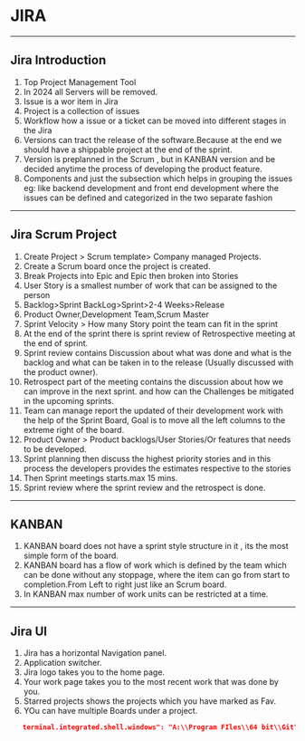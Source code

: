 # **JIRA**

___
## Jira Introduction
1. Top Project Management Tool 
2. In 2024 all Servers will be removed.
3. Issue is a wor item in Jira
4. Project is a collection of issues
5. Workflow how a issue or a ticket can be moved into different stages in the Jira
6. Versions can tract the release of the software.Because at the end we should have a shippable project at the end of the sprint. 
7. Version is preplanned in the Scrum , but in KANBAN version and be decided anytime the process of developing the product feature.
8. Components and just the subsection which helps in grouping the issues eg: like backend development and front end development where the issues can be defined and categorized in the two separate fashion
 
___
## Jira Scrum Project
1. Create Project > Scrum template> Company managed Projects.
2. Create a Scrum board once the project is created.
3. Break Projects into Epic and Epic then broken into Stories
4. User Story is a smallest number of work that can be assigned to the person
5. Backlog>Sprint BackLog>Sprint>2-4 Weeks>Release
6. Product Owner,Development Team,Scrum Master
7. Sprint Velocity > How many Story point the team can fit in the sprint
8. At the end of the sprint there is sprint review of Retrospective meeting at the end of sprint.
9. Sprint review contains Discussion about what was done and what is the backlog and what can be taken in to the release (Usually discussed with the product owner).
10. Retrospect part of the meeting contains the discussion about how we can improve in the next sprint. and how can the Challenges be mitigated in the upcoming sprints.
11. Team can manage report the updated of their development  work with the help of the Sprint Board, Goal is to move all the left columns to the extreme right of the board.
12. Product Owner > Product backlogs/User Stories/Or features that needs to be developed.
13. Sprint planning then discuss the highest priority stories and in this process the developers provides the estimates respective to the stories 
14. Then Sprint meetings starts.max 15 mins.
15. Sprint review where the sprint review and the retrospect is done.

___
## KANBAN
1. KANBAN board does not have a sprint style structure in it , its the most simple form of the board.
2. KANBAN board has a flow of work which is defined by the team which can be done without any stoppage, where the item can go from start to completion.From Left to right just like an Scrum board.
3. In KANBAN max number of work units can be restricted at a time.

___
## Jira UI
1. Jira has a horizontal Navigation panel.
2. Application switcher.
3. Jira logo takes you to the home page.
4. Your work page takes you to the most recent work that was done by you.
5. Starred projects shows the projects which you have marked as Fav.
6. YOu can have multiple Boards under a project.

```JSON
   terminal.integrated.shell.windows": "A:\\Program FIles\\64 bit\\Git\\bin\\bash.exe"
```
